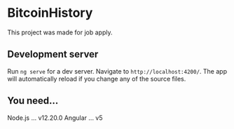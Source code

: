 # BitcoinHistory

This project was made for job apply.

## Development server

Run `ng serve` for a dev server. Navigate to `http://localhost:4200/`. The app will automatically reload if you change any of the source files.

## You need...

Node.js ... v12.20.0
Angular ... v5

